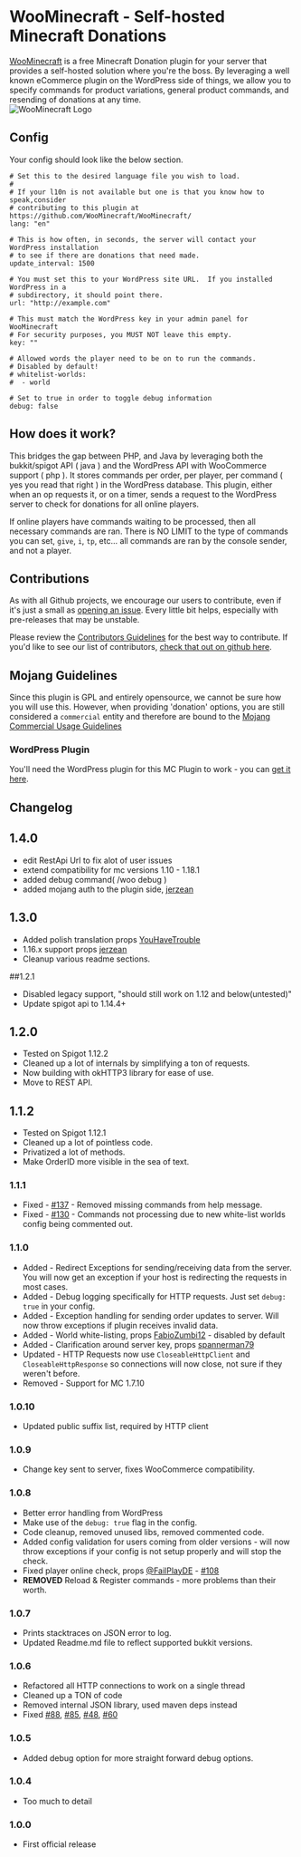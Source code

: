 # WooMinecraft - Self-hosted Minecraft Donations

[WooMinecraft](http://woominecraft.com) is a free Minecraft Donation plugin for your server that provides a self-hosted solution where you're the boss.  By leveraging a well known eCommerce plugin on the
WordPress side of things, we allow you to specify commands for product variations, general product commands, and resending of donations at any time.   
![WooMinecraft Logo](https://raw.githubusercontent.com/WooMinecraft/WooMinecraft/master/src/main/resources/wmc-logo.jpg)

## Config
Your config should look like the below section.
```
# Set this to the desired language file you wish to load.
#
# If your l10n is not available but one is that you know how to speak,consider
# contributing to this plugin at https://github.com/WooMinecraft/WooMinecraft/
lang: "en"

# This is how often, in seconds, the server will contact your WordPress installation
# to see if there are donations that need made.
update_interval: 1500

# You must set this to your WordPress site URL.  If you installed WordPress in a
# subdirectory, it should point there.
url: "http://example.com"

# This must match the WordPress key in your admin panel for WooMinecraft
# For security purposes, you MUST NOT leave this empty.
key: ""

# Allowed words the player need to be on to run the commands.
# Disabled by default!
# whitelist-worlds:
#  - world

# Set to true in order to toggle debug information
debug: false
```

## How does it work?
This bridges the gap between PHP, and Java by leveraging both the bukkit/spigot API ( java ) and the WordPress API with WooCommerce support ( php ). It stores commands
per order, per player, per command ( yes you read that right ) in the WordPress database.  This plugin, either when an op requests it, or on a timer, sends a request to
the WordPress server to check for donations for all online players.

If online players have commands waiting to be processed, then all necessary commands are ran.  There is NO LIMIT to the type of commands you can set, `give`, `i`, `tp`, etc... all commands are ran
by the console sender, and not a player.

## Contributions

As with all Github projects, we encourage our users to contribute, even if it's just a small as [opening an issue](https://github.com/WooMinecraft/WooMinecraft).  Every little bit helps, especially with pre-releases
that may be unstable.

Please review the [Contributors Guidelines](https://github.com/WooMinecraft/WooMinecraft/blob/master/CONTRIBUTING.md) for the best way to contribute. If you'd like to see our list of contributors, [check that out on github here](https://github.com/WooMinecraft/WooMinecraft/graphs/contributors).

## Mojang Guidelines
Since this plugin is GPL and entirely opensource, we cannot be sure how you will use this. However, when providing 'donation' options, you are still considered a 
`commercial` entity and therefore are bound to the [Mojang Commercial Usage Guidelines](https://account.mojang.com/terms#commercial)

### WordPress Plugin
You'll need the WordPress plugin for this MC Plugin to work - you can [get it here](https://github.com/WooMinecraft/woominecraft-wp).

## Changelog
## 1.4.0
* edit RestApi Url to fix alot of user issues
* extend compatibility for mc versions 1.10 - 1.18.1
* added debug command( /woo debug )
* added mojang auth to the plugin side, [jerzean](https://github.com/WooMinecraft/WooMinecraft/pull/256)

## 1.3.0
* Added polish translation props [YouHaveTrouble](https://github.com/WooMinecraft/WooMinecraft/pull/233)
* 1.16.x support props [jerzean](https://github.com/WooMinecraft/WooMinecraft/pull/237)
* Cleanup various readme sections.

##1.2.1
* Disabled legacy support, "should still work on 1.12 and below(untested)"
* Update spigot api to 1.14.4+

## 1.2.0
* Tested on Spigot 1.12.2
* Cleaned up a lot of internals by simplifying a ton of requests.
* Now building with okHTTP3 library for ease of use.
* Move to REST API.

## 1.1.2
* Tested on Spigot 1.12.1
* Cleaned up a lot of pointless code.
* Privatized a lot of methods.
* Make OrderID more visible in the sea of text.

### 1.1.1
* Fixed - [#137](https://github.com/WooMinecraft/WooMinecraft/issues/137) - Removed missing commands from help message.
* Fixed - [#130](https://github.com/WooMinecraft/WooMinecraft/issues/130) - Commands not processing due to new white-list worlds config being commented out.

### 1.1.0
* Added - Redirect Exceptions for sending/receiving data from the server. You will now get an exception if your host is redirecting the requests in most cases.
* Added - Debug logging specifically for HTTP requests. Just set `debug: true` in your config.
* Added - Exception handling for sending order updates to server. Will now throw exceptions if plugin receives invalid data.
* Added - World white-listing, props [FabioZumbi12](https://github.com/WooMinecraft/WooMinecraft/pull/117) - disabled by default
* Added - Clarification around server key, props [spannerman79](https://github.com/WooMinecraft/WooMinecraft/pull/119)
* Updated - HTTP Requests now use `CloseableHttpClient` and `CloseableHttpResponse` so connections will now close, not sure if they weren't before.
* Removed - Support for MC 1.7.10

### 1.0.10
* Updated public suffix list, required by HTTP client

### 1.0.9
* Change key sent to server, fixes WooCommerce compatibility.

### 1.0.8
* Better error handling from WordPress
* Make use of the `debug: true` flag in the config.
* Code cleanup, removed unused libs, removed commented code.
* Added config validation for users coming from older versions - will now throw exceptions if your config is not setup properly and will stop the check.
* Fixed player online check, props [@FailPlayDE](https://github.com/FailPlayDE) - [#108](https://github.com/WooMinecraft/WooMinecraft/pull/108)
* **REMOVED** Reload & Register commands - more problems than their worth.

### 1.0.7
* Prints stacktraces on JSON error to log.
* Updated Readme.md file to reflect supported bukkit versions.

### 1.0.6
* Refactored all HTTP connections to work on a single thread
* Cleaned up a TON of code
* Removed internal JSON library, used maven deps instead
* Fixed [#88](https://github.com/WooMinecraft/WooMinecraft/issues/88), [#85](https://github.com/WooMinecraft/WooMinecraft/issues/85), [#48](https://github.com/WooMinecraft/WooMinecraft/issues/48), [#60](https://github.com/WooMinecraft/WooMinecraft/issues/60)

### 1.0.5
* Added debug option for more straight forward debug options.

### 1.0.4
* Too much to detail

### 1.0.0
* First official release
